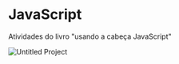 # JavaScript
Atividades do livro "usando a cabeça JavaScript"



![Untitled Project](https://user-images.githubusercontent.com/48251038/78409929-6624ca80-75e1-11ea-9527-8e1a98cc2ee8.gif)
